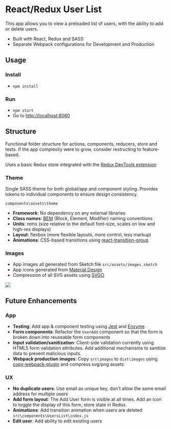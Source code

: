 # React/Redux User List

This app allows you to view a preloaded list of users, with the ability to add or delete users.

-   Built with React, Redux and SASS
-   Separate Webpack configurations for Development and Production

## Usage

### Install

-   `npm install`

### Run

-   `npm start`
-   Go to <http://localhost:8080>

## Structure

Functional folder structure for actions, components, reducers, store and tests. If the app complexity were to grow, consider restructing to feature-based.

Uses a basic Redux store integrated with the [Redux DevTools extension](https://github.com/zalmoxisus/redux-devtools-extension)

### Theme

Single SASS theme for both global/app and component styling. Provides tokens to individual components to ensure design consistency.

`components\assets\theme`

-   **Framework**: No dependency on any external libraries
-   **Class names**: [BEM](http://getbem.com) (Block, Element, Modifier) naming conventions
-   **Units**: rems (size relative to the default font-size, scales on low and high-res displays)
-   **Layout**: flexbox (more flexible layouts, more control, less markup)
-   **Animations**: CSS-based transitions using [react-transition-group](https://reactcommunity.org/react-transition-group)

### Images

-   App images all generated from Sketch file `src/assets/images.sketch`
-   App icons generated from [Material Design](https://material.io/tools/icons)
-   Compression of all SVG assets using [SVGO](https://github.com/svg/svgo)

![](src/assets/sketch/images.sketch.png)

## Future Enhancements

### App

-   **Testing**: Add app & component testing using [Jest](https://jestjs.io) and [Enzyme](https://github.com/airbnb/enzyme)
-   **Form components**: Refactor the `UserAdd` component so that the form is broken down into reuseable form components
-   **Input validation/sanitization**: Client-side validation currently using HTML5 form validation attributes. Add additional mechanisms to sanitize data to prevent malicious inputs.
-   **Webpack production images**: Copy `src\images` to `dist\images` using [copy-webpack-plugin](https://github.com/webpack-contrib/copy-webpack-plugin) and compress svg/png assets

### UX

-   **No duplicate users**: Use email as unique key, don't allow the same email address for multiple users
-   **Add form layout**: The Add User form is visible at all times. Add an icon to toggle the display of this form, store state in Redux.
-   **Animations**: Add transition animation when users are deleted `src\components\UsersList\index.js`
-   **Edit user**: Add ability to edit existing users
